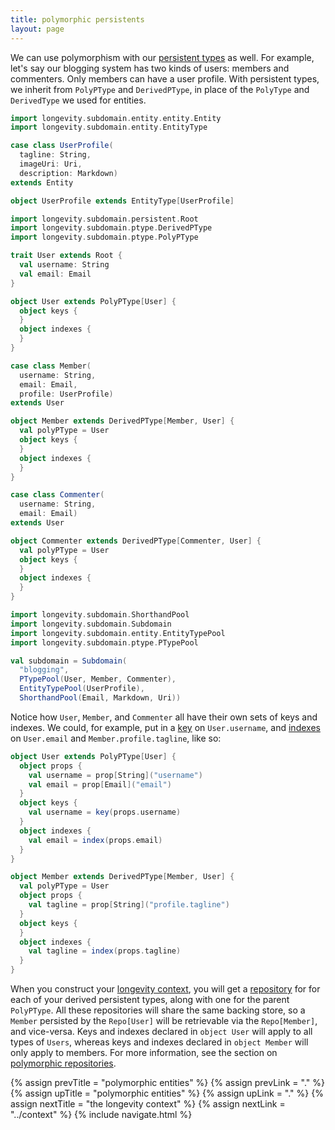 ```yaml
---
title: polymorphic persistents
layout: page
---
```


We can use polymorphism with our [persistent types](../persistent) as
well. For example, let's say our blogging system has two kinds of
users: members and commenters. Only members can have a user
profile. With persistent types, we inherit from `PolyPType` and
`DerivedPType`, in place of the `PolyType` and `DerivedType` we used
for entities.

```scala
import longevity.subdomain.entity.entity.Entity
import longevity.subdomain.entity.EntityType

case class UserProfile(
  tagline: String,
  imageUri: Uri,
  description: Markdown)
extends Entity

object UserProfile extends EntityType[UserProfile]

import longevity.subdomain.persistent.Root
import longevity.subdomain.ptype.DerivedPType
import longevity.subdomain.ptype.PolyPType

trait User extends Root {
  val username: String
  val email: Email
}

object User extends PolyPType[User] {
  object keys {
  }
  object indexes {
  }
}

case class Member(
  username: String,
  email: Email,
  profile: UserProfile)
extends User

object Member extends DerivedPType[Member, User] {
  val polyPType = User
  object keys {
  }
  object indexes {
  }
}

case class Commenter(
  username: String,
  email: Email)
extends User

object Commenter extends DerivedPType[Commenter, User] {
  val polyPType = User
  object keys {
  }
  object indexes {
  }
}

import longevity.subdomain.ShorthandPool
import longevity.subdomain.Subdomain
import longevity.subdomain.entity.EntityTypePool
import longevity.subdomain.ptype.PTypePool

val subdomain = Subdomain(
  "blogging",
  PTypePool(User, Member, Commenter),
  EntityTypePool(UserProfile),
  ShorthandPool(Email, Markdown, Uri))
```

Notice how `User`, `Member`, and `Commenter` all have their own sets
of keys and indexes. We could, for example, put in a
[key](../ptype/keys.html) on `User.username`, and
[indexes](../ptype/indexes.html) on `User.email` and
`Member.profile.tagline`, like so:

```scala
object User extends PolyPType[User] {
  object props {
    val username = prop[String]("username")
    val email = prop[Email]("email")
  }
  object keys {
    val username = key(props.username)
  }
  object indexes {
    val email = index(props.email)
  }
}

object Member extends DerivedPType[Member, User] {
  val polyPType = User
  object props {
    val tagline = prop[String]("profile.tagline")
  }
  object keys {
  }
  object indexes {
    val tagline = index(props.tagline)
  }
}
```

When you construct your [longevity context](../context), you will get
a [repository](../repo) for for each of your derived persistent types,
along with one for the parent `PolyPType`. All these repositories will
share the same backing store, so a `Member` persisted by the
`Repo[User]` will be retrievable via the `Repo[Member]`, and
vice-versa. Keys and indexes declared in `object User` will apply to
all types of `Users`, whereas keys and indexes declared in `object
Member` will only apply to members. For more information, see the
section on [polymorphic repositories](../repo/poly.html).

{% assign prevTitle = "polymorphic entities" %}
{% assign prevLink = "." %}
{% assign upTitle = "polymorphic entities" %}
{% assign upLink = "." %}
{% assign nextTitle = "the longevity context" %}
{% assign nextLink = "../context" %}
{% include navigate.html %}

